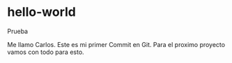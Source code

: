 # hello-world
 Prueba
 
 Me llamo Carlos. Este es mi primer Commit en Git.
 Para el proximo proyecto vamos con todo para esto.

